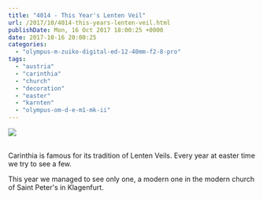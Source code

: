 ```yaml
---
title: "4014 - This Year's Lenten Veil"
url: /2017/10/4014-this-years-lenten-veil.html
publishDate: Mon, 16 Oct 2017 18:00:25 +0000
date: 2017-10-16 20:00:25
categories: 
  - "olympus-m-zuiko-digital-ed-12-40mm-f2-8-pro"
tags: 
  - "austria"
  - "carinthia"
  - "church"
  - "decoration"
  - "easter"
  - "karnten"
  - "olympus-om-d-e-m1-mk-ii"
---
```

<div class="container">
<div class="center"><a target="_blank" href="https://d25zfm9zpd7gm5.cloudfront.net/1200x1200/2017/20170408_132932_lr.jpg"><img class="webfeedsFeaturedVisual" src="https://d25zfm9zpd7gm5.cloudfront.net/0600x0600/2017/20170408_132932_lr.jpg" /></a></div>
</div>
<br />

Carinthia is famous for its tradition of Lenten Veils. Every year at easter time we try to see a few.

This year we managed to see only one, a modern one in the modern church of Saint Peter's in Klagenfurt.
